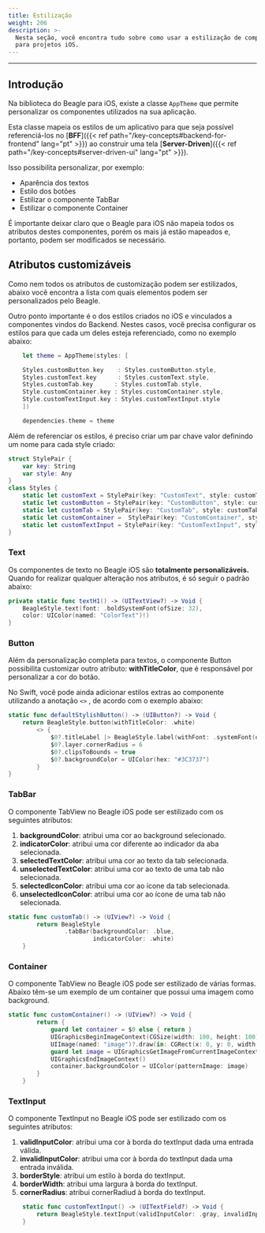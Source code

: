 ```yaml
---
title: Estilização
weight: 206
description: >-
  Nesta seção, você encontra tudo sobre como usar a estilização de componentes
  para projetos iOS.
---
```


---

## Introdução

Na biblioteca do Beagle para iOS, existe a classe `AppTheme` que permite personalizar os componentes utilizados na sua aplicação.

Esta classe mapeia os estilos de um aplicativo para que seja possível referenciá-los no [**BFF**]({{< ref path="/key-concepts#backend-for-frontend" lang="pt" >}}) ao construir uma tela [**Server-Driven**]({{< ref path="/key-concepts#server-driven-ui" lang="pt" >}}).

Isso possibilita personalizar, por exemplo:

- Aparência dos textos
- Estilo dos botões
- Estilizar o componente TabBar
- Estilizar o componente Container

É importante deixar claro que o Beagle para iOS não mapeia todos os atributos destes componentes, porém os mais já estão mapeados e, portanto, podem ser modificados se necessário.

## Atributos customizáveis

Como nem todos os atributos de customização podem ser estilizados, abaixo você encontra a lista com quais elementos podem ser personalizados pelo Beagle.

Outro ponto importante é o dos estilos criados no iOS e vinculados a componentes vindos do Backend. Nestes casos, você precisa configurar os estilos para que cada um deles esteja referenciado, como no exemplo abaixo:

```swift
    let theme = AppTheme(styles: [

    Styles.customButton.key    : Styles.customButton.style,
    Styles.customText.key      : Styles.customText.style,
    Styles.customTab.key      : Styles.customTab.style,
    Style.customContainer.key : Styles.customContainer.style,
    Style.customTextInput.key : Styles.customTextInput.style
    ])

    dependencies.theme = theme
```

Além de referenciar os estilos, é preciso criar um par chave valor definindo um nome para cada style criado:

```swift
struct StylePair {
    var key: String
    var style: Any
}
class Styles {
    static let customText = StylePair(key: "CustomText", style: customText)
    static let customButton = StylePair(key: "CustomButton", style: customButton)
    static let customTab = StylePair(key: "CustomTab", style: customTab)
    static let customContainer =  StylePair(key: "CustomContainer", style: customContainer)
    static let customTextInput = StylePair(key: "CustomTextInput", style: customTextInput)
}
```

### Text

Os componentes de texto no Beagle iOS são **totalmente personalizáveis.** Quando for realizar qualquer alteração nos atributos, é só seguir o padrão abaixo:

```swift
private static func textH1() -> (UITextView?) -> Void {
    BeagleStyle.text(font: .boldSystemFont(ofSize: 32),
    color: UIColor(named: "ColorText")!)
}
```

### Button

Além da personalização completa para textos, o componente Button possibilita customizar outro atributo: **withTitleColor**, que é responsável por personalizar a cor do botão.

No Swift, você pode ainda adicionar estilos extras ao componente utilizando a anotação `<>` , de acordo com o exemplo abaixo:

```swift
static func defaultStylishButton() -> (UIButton?) -> Void {
    return BeagleStyle.button(withTitleColor: .white)
        <> {
            $0?.titleLabel |> BeagleStyle.label(withFont: .systemFont(ofSize: 16, weight: .regular))
            $0?.layer.cornerRadius = 6
            $0?.clipsToBounds = true
            $0?.backgroundColor = UIColor(hex: "#3C3737")
        }
}
```

### TabBar

O componente TabView no Beagle iOS pode ser estilizado com os seguintes atributos:

1. **backgroundColor**: atribui uma cor ao background selecionado.
2. **indicatorColor**: atribui uma cor diferente ao indicador da aba selecionada.
3. **selectedTextColor**: atribui uma cor ao texto da tab selecionada.
4. **unselectedTextColor**: atribui uma cor ao texto de uma tab não selecionada.
5. **selectedIconColor**: atribui uma cor ao ícone da tab selecionada.
6. **unselectedIconColor**: atribui uma cor ao ícone de uma tab não selecionada.

```swift
static func customTab() -> (UIView?) -> Void {
        return BeagleStyle
                .tabBar(backgroundColor: .blue, 
                        indicatorColor: .white)
    }
```

### Container

O componente TabView no Beagle iOS pode ser estilizado de várias formas. Abaixo têm-se um exemplo de um container que possui uma imagem como background.

```swift
static func customContainer() -> (UIView?) -> Void {
        return {
            guard let container = $0 else { return }
            UIGraphicsBeginImageContext(CGSize(width: 100, height: 100))
            UIImage(named: "image")?.draw(in: CGRect(x: 0, y: 0, width: 100, height: 100))
            guard let image = UIGraphicsGetImageFromCurrentImageContext() else { return }
            UIGraphicsEndImageContext()
            container.backgroundColor = UIColor(patternImage: image)
        }
    }
```

### TextInput

O componente TextInput no Beagle iOS pode ser estilizado com os seguintes atributos:

1. **validInputColor**: atribui uma cor à borda do textInput dada uma entrada válida.
2. **invalidInputColor**: atribui uma cor à borda do textInput dada uma entrada inválida.
3. **borderStyle**: atribui um estilo à borda do textInput.
4. **borderWidth**: atribui uma largura à borda do textInput.
5. **cornerRadius**: atribui cornerRadiud à borda do textInput.

```swift
    static func customTextInput() -> (UITextField?) -> Void {
        return BeagleStyle.textInput(validInputColor: .gray, invalidInputColor: .red, borderStyle: .roundedRect, borderWidth: 1)
    }
```